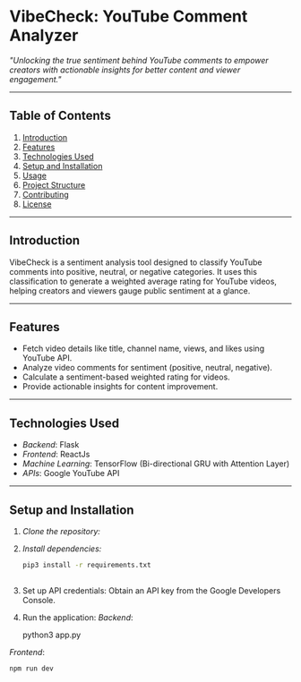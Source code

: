 # VibeCheck: YouTube Comment Analyzer  

*"Unlocking the true sentiment behind YouTube comments to empower creators with actionable insights for better content and viewer engagement."*

---

## Table of Contents  

1. [Introduction](#introduction)  
2. [Features](#features)  
3. [Technologies Used](#technologies-used)  
4. [Setup and Installation](#setup-and-installation)  
5. [Usage](#usage)  
6. [Project Structure](#project-structure)  
7. [Contributing](#contributing)  
8. [License](#license)  

---

## Introduction  

VibeCheck is a sentiment analysis tool designed to classify YouTube comments into positive, neutral, or negative categories. It uses this classification to generate a weighted average rating for YouTube videos, helping creators and viewers gauge public sentiment at a glance.  

---

## Features  

- Fetch video details like title, channel name, views, and likes using YouTube API.  
- Analyze video comments for sentiment (positive, neutral, negative).  
- Calculate a sentiment-based weighted rating for videos.  
- Provide actionable insights for content improvement.  

---

## Technologies Used  

- *Backend*: Flask  
- *Frontend*: ReactJs  
- *Machine Learning*: TensorFlow (Bi-directional GRU with Attention Layer)    
- *APIs*: Google YouTube API  

---

## Setup and Installation  

1. *Clone the repository:*  

2. *Install dependencies:*
    ```bash
    pip3 install -r requirements.txt
  
3. Set up API credentials:
Obtain an API key from the Google Developers Console.  

4. Run the application:
*Backend*:

    python3 app.py

*Frontend*:

    npm run dev

